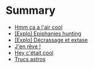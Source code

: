 # Summary

* [Hmm ça a l'air cool](README.md)
* [\[Explo\] Epiphanies hunting](exploration-oracle.md)
* [\[Explo\] Décrassage et extase](exploration-tantra.md)
* [J'en rêve !](012-idees.md)
* [Hey c'était cool](003-was-cool.md)
* [Trucs astros](007-esoterique.md)


